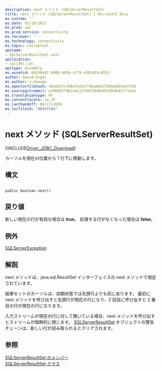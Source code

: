 ```yaml
---
description: next メソッド (SQLServerResultSet)
title: next メソッド (SQLServerResultSet) | Microsoft Docs
ms.custom: ''
ms.date: 01/19/2017
ms.prod: sql
ms.prod_service: connectivity
ms.reviewer: ''
ms.technology: connectivity
ms.topic: conceptual
apiname:
- SQLServerResultSet.next
apilocation:
- sqljdbc.jar
apitype: Assembly
ms.assetid: 60248447-6908-4036-a779-a501453cd553
author: David-Engel
ms.author: v-daenge
ms.openlocfilehash: 48e6d1fcfd0a7e2e2778ed6b2f109e66024df7b9
ms.sourcegitcommit: e700497f962e4c2274df16d9e651059b42ff1a10
ms.translationtype: HT
ms.contentlocale: ja-JP
ms.lasthandoff: 08/17/2020
ms.locfileid: "88433184"
---
```

# <a name="next-method-sqlserverresultset"></a>next メソッド (SQLServerResultSet)
[!INCLUDE[Driver_JDBC_Download](../../../includes/driver_jdbc_download.md)]

  カーソルを現在の位置から 1 行下に移動します。  
  
## <a name="syntax"></a>構文  
  
```  
  
public boolean next()  
```  
  
## <a name="return-value"></a>戻り値  
 新しい現在の行が有効な場合は **true**。 処理する行がなくなった場合は **false**。  
  
## <a name="exceptions"></a>例外  
 [SQLServerException](../../../connect/jdbc/reference/sqlserverexception-class.md)  
  
## <a name="remarks"></a>解説  
 next メソッドは、java.sql.ResultSet インターフェイスの next メソッドで規定されています。  
  
 結果セットのカーソルは、初期状態では先頭行よりも前にあります。 最初に next メソッドを呼び出すと先頭行が現在の行になり、2 回目に呼び出すと 2 番目の行が現在の行になります。  
  
 入力ストリームが現在の行に対して開いている場合、next メソッドを呼び出すとストリームが暗黙的に閉じます。 [SQLServerResultSet](../../../connect/jdbc/reference/sqlserverresultset-class.md) オブジェクトの警告チェーンは、新しい行が読み取られるとクリアされます。  
  
## <a name="see-also"></a>参照  
 [SQLServerResultSet のメンバー](../../../connect/jdbc/reference/sqlserverresultset-members.md)   
 [SQLServerResultSet クラス](../../../connect/jdbc/reference/sqlserverresultset-class.md)  
  
  
